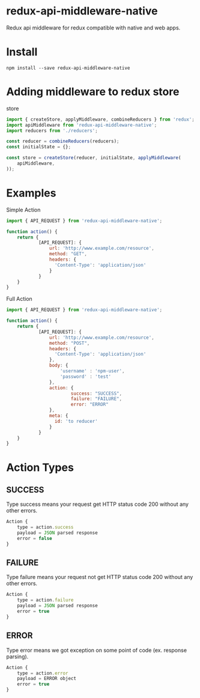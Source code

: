 redux-api-middleware-native
====================
Redux api middleware for redux compatible with native and web apps.

# Install
```
npm install --save redux-api-middleware-native
```

# Adding middleware to redux store

store
```js
import { createStore, applyMiddleware, combineReducers } from 'redux';
import apiMiddleware from 'redux-api-middleware-native';
import reducers from './reducers';

const reducer = combineReducers(reducers);
const initialState = {};

const store = createStore(reducer, initialState, applyMiddleware(
    apiMiddleware,
));
```

# Examples

Simple Action
```js
import { API_REQUEST } from 'redux-api-middleware-native';

function action() {
    return {
            [API_REQUEST]: {
                url: 'http://www.example.com/resource',
                method: "GET",
                headers: {
                  'Content-Type': 'application/json'
                }
            }
    }
}
```

Full Action
```js
import { API_REQUEST } from 'redux-api-middleware-native';

function action() {
    return {
            [API_REQUEST]: {
                url: 'http://www.example.com/resource',
                method: "POST",
                headers: {
                  'Content-Type': 'application/json'
                },
                body: {
                    'username' : 'npm-user',
                    'password' : 'test'
                },
                action: {
                        success: "SUCCESS",
                        failure: "FAILURE",
                        error: "ERROR"
                },
                meta: {
                  id: 'to reducer'
                }
            }
    }
}
```

# Action Types

## SUCCESS

Type success means your request get HTTP status code 200 without any other errors.

```js
Action {
    type = action.success
    payload = JSON parsed response
    error = false
}
```

## FAILURE

Type failure means your request not get HTTP status code 200 without any other errors.

```js
Action {
    type = action.failure
    payload = JSON parsed response
    error = true
}
```

## ERROR

Type error means we got exception on some point of code (ex. response parsing).

```js
Action {
    type = action.error
    payload = ERROR object
    error = true
}
```
